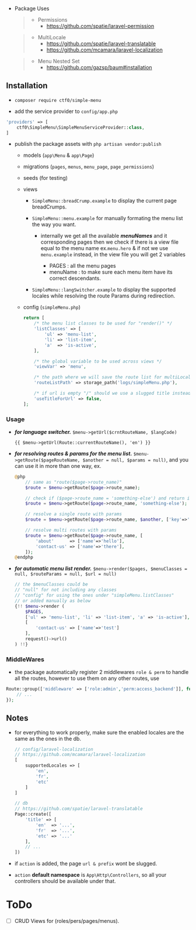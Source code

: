- Package Uses
    > - Permissions
    >   - https://github.com/spatie/laravel-permission

    > - MultiLocale
    >   - https://github.com/spatie/laravel-translatable
    >   - https://github.com/mcamara/laravel-localization

    > - Menu Nested Set
    >   - https://github.com/gazsp/baum#installation

## Installation

- `composer require ctf0/simple-menu`

- add the service provider to `config/app.php`
```php
'providers' => [
    ctf0\SimpleMenu\SimpleMenuServiceProvider::class,
]
```

- publish the package assets with `php artisan vendor:publish`

    * models (`app\Menu` & `app\Page`)
    * migrations (`pages`, `menus`, `menu_page`, `page_permissions`)
    * seeds (for testing)
    * views
        + `SimpleMenu::breadCrump.example` to display the current page breadCrumps.
        + `SimpleMenu::menu.example` for manually formating the menu list the way you want.
            + internally we get all the available ***menuNames*** and it corresponding pages then we check if there is a view file equal to the menu name ex.`menu.hero` & if not we use `menu.example` instead, in the view file you will get 2 variables

                + PAGES : all the menu pages
                + menuName : to make sure each menu item have its correct descendants.

        + `SimpleMenu::langSwitcher.example` to display the supported locales while resolving the route Params during redirection.
    * config (`simpleMenu.php`)

        ```php
        return [
            /* the menu list classes to be used for "render()" */
            'listClasses' => [
                'ul' => 'menu-list',
                'li' => 'list-item',
                'a'  => 'is-active',
            ],

            /* the global variable to be used across views */
            'viewVar' => 'menu',

            /* the path where we will save the route list for multiLocal route resolving */
            'routeListPath' => storage_path('logs/simpleMenu.php'),

            /* if url is empty "/" should we use a slugged title instead "home" ? */
            'useTitleForUrl' => false,
        ];
        ```

### Usage
- ***for language switcher.*** `$menu->getUrl($crntRouteName, $langCode)`
    ```blade
    {{ $menu->getUrl(Route::currentRouteName(), 'en') }}
    ```

- ***for resolving routes & params for the menu list.*** `$menu->getRoute($pageRouteName, $another = null, $params = null)`,
and you can use it in more than one way, ex.
    ```php
    @php
        // same as "route($page->route_name)"
        $route = $menu->getRoute($page->route_name);

        // check if ($page->route_name = 'something-else') and return its "link" or "route($page->route_name)"
        $route = $menu->getRoute($page->route_name, 'something-else');

        // resolve a single route with params
        $route = $menu->getRoute($page->route_name, $another, ['key'=>'value']);

        // resolve multi routes with params
        $route = $menu->getRoute($page->route_name, [
            'about'      => ['name'=>'hello'],
            'contact-us' => ['name'=>'there'],
        ]);
    @endphp
    ```

- ***for automatic menu list render.*** `$menu->render($pages, $menuClasses = null, $routeParams = null, $url = null)`

    ```php
    // the $menuClasses could be
    // "null" for not including any classes
    // "config" for using the ones under "simpleMenu.listClasses"
    // or added manually as below
    {!! $menu->render (
        $PAGES,
        ['ul' => 'menu-list', 'li' => 'list-item', 'a' => 'is-active'],
        [
            'contact-us' => ['name'=>'test']
        ],
        request()->url()
    ) !!}
    ```

### MiddleWares
- the package automatically register 2 middlewares `role & perm` to handle all the routes, however to use them on any other routes, use
```php
Route::group(['middleware' => ['role:admin','perm:access_backend']], function () {
    // ...
});
```

## Notes

- for everything to work properly, make sure the enabled locales are the same as the ones in the db.
    ```php
    // config/laravel-localization
    // https://github.com/mcamara/laravel-localization
    [
        supportedLocales => [
            'en',
            'fr',
            'etc'
        ]
    ]

    // db
    // https://github.com/spatie/laravel-translatable
    Page::create([
        'title' => [
            'en'  => '...',
            'fr'  => '...',
            'etc' => '...'
        ],
        // ...
    ])
    ```

- if `action` is added, the page `url & prefix` wont be slugged.
- `action` **default namespace** is `App\Http\Controllers`, so all your controllers should be available under that.

# ToDo

* [ ] CRUD Views for (roles/pers/pages/menus).
